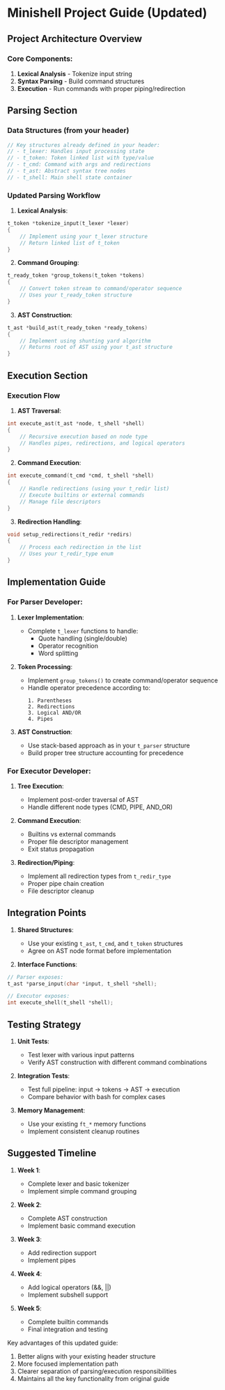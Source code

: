 # Minishell Project Guide (Updated)

## Project Architecture Overview

### Core Components:
1. **Lexical Analysis** - Tokenize input string
2. **Syntax Parsing** - Build command structures
3. **Execution** - Run commands with proper piping/redirection

## Parsing Section

### Data Structures (from your header)

```c
// Key structures already defined in your header:
// - t_lexer: Handles input processing state
// - t_token: Token linked list with type/value
// - t_cmd: Command with args and redirections  
// - t_ast: Abstract syntax tree nodes
// - t_shell: Main shell state container
```

### Updated Parsing Workflow

1. **Lexical Analysis**:
```c
t_token *tokenize_input(t_lexer *lexer)
{
    // Implement using your t_lexer structure
    // Return linked list of t_token
}
```

2. **Command Grouping**:
```c
t_ready_token *group_tokens(t_token *tokens)
{
    // Convert token stream to command/operator sequence
    // Uses your t_ready_token structure
}
```

3. **AST Construction**:
```c
t_ast *build_ast(t_ready_token *ready_tokens)
{
    // Implement using shunting yard algorithm
    // Returns root of AST using your t_ast structure
}
```

## Execution Section

### Execution Flow

1. **AST Traversal**:
```c
int execute_ast(t_ast *node, t_shell *shell)
{
    // Recursive execution based on node type
    // Handles pipes, redirections, and logical operators
}
```

2. **Command Execution**:
```c
int execute_command(t_cmd *cmd, t_shell *shell)
{
    // Handle redirections (using your t_redir list)
    // Execute builtins or external commands
    // Manage file descriptors
}
```

3. **Redirection Handling**:
```c
void setup_redirections(t_redir *redirs)
{
    // Process each redirection in the list
    // Uses your t_redir_type enum
}
```

## Implementation Guide

### For Parser Developer:

1. **Lexer Implementation**:
   - Complete `t_lexer` functions to handle:
     - Quote handling (single/double)
     - Operator recognition
     - Word splitting

2. **Token Processing**:
   - Implement `group_tokens()` to create command/operator sequence
   - Handle operator precedence according to:
     ```
     1. Parentheses
     2. Redirections
     3. Logical AND/OR
     4. Pipes
     ```

3. **AST Construction**:
   - Use stack-based approach as in your `t_parser` structure
   - Build proper tree structure accounting for precedence

### For Executor Developer:

1. **Tree Execution**:
   - Implement post-order traversal of AST
   - Handle different node types (CMD, PIPE, AND_OR)

2. **Command Execution**:
   - Builtins vs external commands
   - Proper file descriptor management
   - Exit status propagation

3. **Redirection/Piping**:
   - Implement all redirection types from `t_redir_type`
   - Proper pipe chain creation
   - File descriptor cleanup

## Integration Points

1. **Shared Structures**:
   - Use your existing `t_ast`, `t_cmd`, and `t_token` structures
   - Agree on AST node format before implementation

2. **Interface Functions**:
```c
// Parser exposes:
t_ast *parse_input(char *input, t_shell *shell);

// Executor exposes: 
int execute_shell(t_shell *shell);
```

## Testing Strategy

1. **Unit Tests**:
   - Test lexer with various input patterns
   - Verify AST construction with different command combinations

2. **Integration Tests**:
   - Test full pipeline: input → tokens → AST → execution
   - Compare behavior with bash for complex cases

3. **Memory Management**:
   - Use your existing `ft_*` memory functions
   - Implement consistent cleanup routines

## Suggested Timeline

1. **Week 1**:
   - Complete lexer and basic tokenizer
   - Implement simple command grouping

2. **Week 2**:
   - Complete AST construction
   - Implement basic command execution

3. **Week 3**:
   - Add redirection support
   - Implement pipes

4. **Week 4**:
   - Add logical operators (&&, ||)
   - Implement subshell support

5. **Week 5**:
   - Complete builtin commands
   - Final integration and testing

Key advantages of this updated guide:
1. Better aligns with your existing header structure
2. More focused implementation path
3. Clearer separation of parsing/execution responsibilities
4. Maintains all the key functionality from original guide
